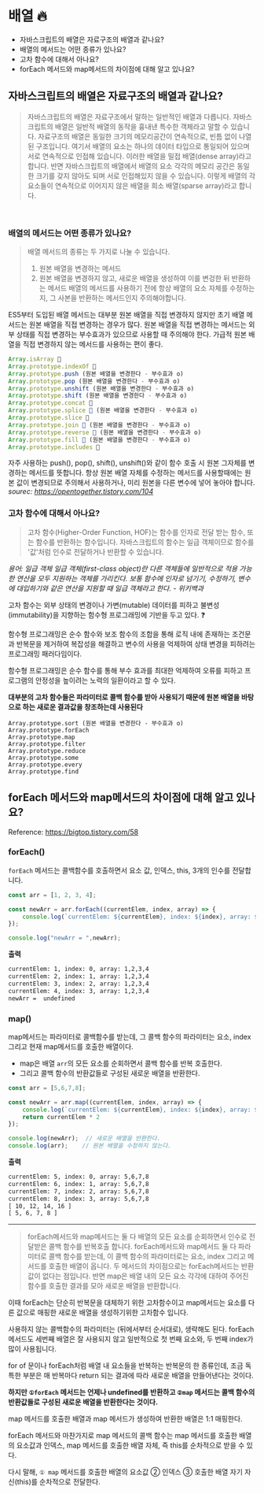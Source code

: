 # 배열 🔥

- 자바스크립트의 배열은 자료구조의 배열과 같나요?
- 배열의 메서드는 어떤 종류가 있나요?
- 고차 함수에 대해서 아나요?
- forEach 메서드와 map메서드의 차이점에 대해 알고 있나요?

## 자바스크립트의 배열은 자료구조의 배열과 같나요?

> 자바스크립트의 배열은 자료구조에서 말하는 일반적인 배열과 다릅니다. 자바스크립트의 배열은 일반적 배열의 동작을 흉내낸 특수한 객체라고 말할 수 있습니다. 
> 자료구조의 배열은 동일한 크기의 메모리공간이 연속적으로, 빈틈 없이 나열된 구조입니다. 여기서 배열의 요소는 하나의 데이터 타입으로 통일되어 있으며 서로 연속적으로 인접해 있습니다. 이러한 배열을 밀접 배열(dense array)라고 합니다. 
> 반면 자바스크립트의 배열에서 배열의 요소 각각의 메모리 공간은 동일한 크기를 갖지 않아도 되며 서로 인접해있지 않을 수 있습니다. 이렇게 배열의 각 요소들이 연속적으로 이어지지 않은 배열을 희소 배열(sparse array)라고 합니다.


<br/>

### 배열의 메서드는 어떤 종류가 있나요?

> 배열 메서드의 종류는 두 가지로 나눌 수 있습니다.
> 1. 원본 배열을 변경하는 메서드
> 2. 원본 배열을 변경하지 않고, 새로운 배열을 생성하여 이를 변겅한 뒤 반환하는 메서드
> 배열의 메서드를 사용하기 전에 항상 배열의 요소 자체를 수정하는지, 그 사본을 반환하는 메서드인지 주의해야합니다.

ES5부터 도입된 배열 메서드는 대부분 원본 배열을 직접 변경하지 않지만 초기 배열 메서드는 원본 배열을 직접 변경하는 경우가 많다.
원본 배열을 직접 변경하는 메서드는 외부 상태를 직접 변경하는 부수효과가 있으므로 사용할 때 주의해야 한다.
가급적 원본 배열을 직접 변경하지 않는 메서드를 사용하는 편이 좋다.

```js
Array.isArray 🌟
Array.prototype.indexOf 🌟
Array.prototype.push (원본 배열을 변경한다 - 부수효과 o)
Array.prototype.pop (원본 배열을 변경한다 - 부수효과 o)
Array.prototype.unshift (원본 배열을 변경한다 - 부수효과 o)
Array.prototype.shift (원본 배열을 변경한다 - 부수효과 o)
Array.prototype.concat 🌟
Array.prototype.splice 🌟 (원본 배열을 변경한다 - 부수효과 o)
Array.prototype.slice 🌟
Array.prototype.join 🌟 (원본 배열을 변경한다 - 부수효과 o)
Array.prototype.reverse 🌟 (원본 배열을 변경한다 - 부수효과 o)
Array.prototype.fill 🌟 (원본 배열을 변경한다 - 부수효과 o)
Array.prototype.includes 🌟

```

자주 사용하는 push(), pop(), shift(), unshift()와 같이 함수 호출 시 원본 그자체를 변경하는 메서드를 뜻합니다.
항상 원본 배열 자체를 수정하는 메서드를 사용할때에는 원본 값이 변경되므로 주의해서 사용하거나, 미리 원본을 다른 변수에 넣어 놓아야 합니다.
*sourec: https://opentogether.tistory.com/104*


### 고차 함수에 대해서 아나요?

> 고차 함수(Higher-Order Function, HOF)는 함수를 인자로 전달 받는 함수, 또는 함수를 반환하는 함수입니다. 자바스크립트의 함수는 일급 객체이므로 함수를 '값'처럼 인수로 전달하거나 반환할 수 있습니다. 


*용어: 일급 객체*
*일급 객체(first-class object)란 다른 객체들에 일반적으로 적용 가능한 연산을 모두 지원하는 객체를 가리킨다.*
*보통 함수에 인자로 넘기기, 수정하기, 변수에 대입하기와 같은 연산을 지원할 때 일급 객체라고 한다. - 위키백과*

고차 함수는 외부 상태의 변경이나 가변(mutable) 데이터를 피하고 불변성(immutability)을 지향하는 함수형 프로그래밍에 기반을 두고 있다. ❓

함수형 프로그래밍은 순수 함수와 보조 함수의 조합을 통해 로직 내에 존재하는 조건문과 반복문을 제거하여 복잡성을 해결하고 변수의 사용을 억제하여 상태 변경을 피하려는 프로그래밍 패러다임이다.

함수형 프로그래밍은 순수 함수를 통해 부수 효과를 최대한 억제하여 오류를 피하고 프로그램의 안정성을 높이려는 노력의 일환이라고 할 수 있다.

**대부분의 고차 함수들은 파라미터로 콜백 함수를 받아 사용되기 때문에 원본 배열을 바탕으로 하는 새로운 결과값을 창조하는데 사용된다**

```
Array.prototype.sort (원본 배열을 변경한다 - 부수효과 o)
Array.prototype.forEach
Array.prototype.map
Array.prototype.filter
Array.prototype.reduce
Array.prototype.some
Array.prototype.every
Array.prototype.find
```

## forEach 메서드와 map메서드의 차이점에 대해 알고 있나요?
Reference: https://bigtop.tistory.com/58

### forEach()

`forEach` 메서드는 콜백함수를 호출하면서 요소 값, 인덱스, this, 3개의 인수를 전달합니다.
```js
const arr = [1, 2, 3, 4];

const newArr = arr.forEach((currentElem, index, array) => {
    console.log(`currentElem: ${currentElem}, index: ${index}, array: ${array}`)
});

console.log("newArr = ",newArr); 
```
**출력**
```txt
currentElem: 1, index: 0, array: 1,2,3,4
currentElem: 2, index: 1, array: 1,2,3,4
currentElem: 3, index: 2, array: 1,2,3,4
currentElem: 4, index: 3, array: 1,2,3,4
newArr =  undefined
```

### map()
map메서드는 파라미터로 콜백함수를 받는데, 그 콜백 함수의 파라미터는 요소, index 그리고 현재 map메서드를 호출한 배열이다.


- map은 배열 `arr`의 모든 요소를 순회하면서 콜백 함수를 반복 호출한다.
- 그리고 콜백 함수의 반환값들로 구성된 새로운 배열을 반환한다.
```js
const arr = [5,6,7,8];

const newArr = arr.map((currentElem, index, array) => {
    console.log(`currentElem: ${currentElem}, index: ${index}, array: ${array}`);
    return currentElem * 2
});

console.log(newArr);  // 새로운 배열을 반환한다.
console.log(arr);    // 원본 배열을 수정하지 않는다.
```
**출력**
```txt
currentElem: 5, index: 0, array: 5,6,7,8
currentElem: 6, index: 1, array: 5,6,7,8
currentElem: 7, index: 2, array: 5,6,7,8
currentElem: 8, index: 3, array: 5,6,7,8
[ 10, 12, 14, 16 ] 
[ 5, 6, 7, 8 ]
```
---

> forEach메서드와 map메서드는 둘 다 배열의 모든 요소를 순회하면서 인수로 전달받은 콜백 함수를 반복호출 합니다. forEach메서드와 map메서드 둘 다 파라미터로 콜백 함수를 받는데, 이 콜백 함수의 파라미터로는 요소, index 그리고 메서드를 호출한 배열이 옵니다. 두 메서드의 차이점으로는 forEach메서드는 반환값이 없다는 점입니다. 반면 map은 배열 내의 모든 요소 각각에 대하여 주어진 함수를 호출한 결과를 모아 새로운 배열을 반환합니다. 

이때 forEach는 단순히 반복문을 대체하기 위한 고차함수이고 map메서드는 요소를 다른 값으로 매핑한 새로운 배열을 생성하기위한 고차함수 입니다.

사용하지 않는 콜백함수의 파라미터는 (뒤에서부터 순서대로), 생략해도 된다.
forEach 메서드도 세번째 배열은 잘 사용되지 않고 일반적으로 첫 번째 요소와, 두 번째 index가 많이 사용됩니다.

for of 문이나 forEach처럼 배열 내 요소들을 반복하는 반복문의 한 종류인데, 조금 독특한 부분은 매 반복마다 return 되는 결과에 따라 새로운 배열을 만들어낸다는 것이다.



**하지만 `①forEach` 메서드는 언제나 undefined를 반환하고 `②map` 메서드는 콜백 함수의 반환값들로 구성된 새로운 배열을 반환한다는 것이다.**

map 메서드를 호출한 배열과 map 메서드가 생성하여 반환한 배열은 1:1 매핑한다.

forEach 메서드와 마찬가지로 map 메서드의 콜백 함수는 map 메서드를 호출한 배열의 요소값과 인덱스, map 메서드를 호출한 배열 자체, 즉 this를 순차적으로 받을 수 있다.

다시 말해, `① map` 메서드를 호출한 배열의 요소값 ② 인덱스 ③ 호출한 배열 자기 자신(this)를 순차적으로 전달한다.
